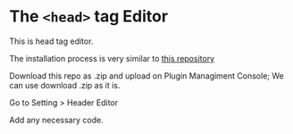 # The `<head>` tag Editor

This is head tag editor.

The installation process is very similar to [this repository][ads.txt_repo]

Download this repo as .zip and upload on Plugin Managiment Console; We can use download .zip as it is.

Go to Setting > Header Editor

Add any necessary code.



[ads.txt_repo]: https://github.com/kwtki/wordpress-ads.txt-editor